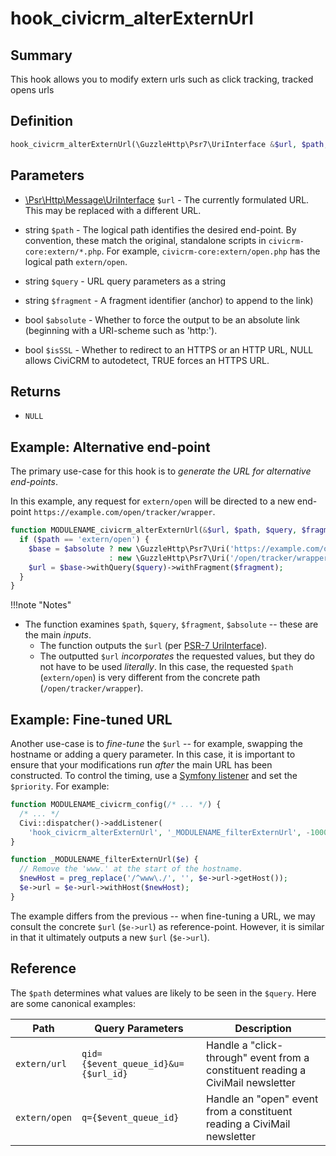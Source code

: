# hook_civicrm_alterExternUrl

## Summary

This hook allows you to modify extern urls such as click tracking, tracked opens urls


## Definition

```php
hook_civicrm_alterExternUrl(\GuzzleHttp\Psr7\UriInterface &$url, $path, $query, $fragment, $absolute, $isSSL)
```

##  Parameters

- [\Psr\Http\Message\UriInterface](https://www.php-fig.org/psr/psr-7/#35-psrhttpmessageuriinterface/) `$url` - The currently formulated URL. This may be replaced with a different URL.

- string `$path` - The logical path identifies the desired end-point. By convention, these match the original,
  standalone scripts in `civicrm-core:extern/*.php`. For example, `civicrm-core:extern/open.php` has the logical path `extern/open`.

- string `$query` - URL query parameters as a string

- string `$fragment` - A fragment identifier (anchor) to append to the link)

- bool `$absolute` - Whether to force the output to be an absolute link (beginning with a URI-scheme such as 'http:').

- bool `$isSSL` - Whether to redirect to an HTTPS or an HTTP URL, NULL allows CiviCRM to autodetect, TRUE forces an HTTPS URL.

## Returns

-   `NULL`

## Example: Alternative end-point

The primary use-case for this hook is to *generate the URL for alternative end-points*.

In this example, any request for `extern/open` will be directed to a new end-point `https://example.com/open/tracker/wrapper`.

```php
function MODULENAME_civicrm_alterExternUrl(&$url, $path, $query, $fragment, $absolute, $isSSL) {
  if ($path == 'extern/open') {
    $base = $absolute ? new \GuzzleHttp\Psr7\Uri('https://example.com/open/tracker/wrapper');
                      : new \GuzzleHttp\Psr7\Uri('/open/tracker/wrapper')
    $url = $base->withQuery($query)->withFragment($fragment);
  }
}
```

!!!note "Notes"

* The function examines `$path`, `$query`, `$fragment`, `$absolute` -- these are the main *inputs*.
    * The function outputs the `$url` (per [PSR-7 UriInterface](https://www.php-fig.org/psr/psr-7/#35-psrhttpmessageuriinterface)).
    * The outputted `$url` *incorporates* the requested values, but they do not have to be used *literally*.
  In this case, the requested `$path` (`extern/open`) is very different from the concrete path (`/open/tracker/wrapper`).

## Example: Fine-tuned URL

Another use-case is to *fine-tune* the `$url` -- for example, swapping the hostname or adding a query parameter.  In this case, it is important to ensure that your modifications run *after* the main URL has been constructed. To control the timing, use a [Symfony listener](/hooks/usage/symfony) and set the `$priority`. For example:

```php
function MODULENAME_civicrm_config(/* ... */) {
  /* ... */
  Civi::dispatcher()->addListener(
    'hook_civicrm_alterExternUrl', '_MODULENAME_filterExternUrl', -1000);
}

function _MODULENAME_filterExternUrl($e) {
  // Remove the 'www.' at the start of the hostname.
  $newHost = preg_replace('/^www\./', '', $e->url->getHost());
  $e->url = $e->url->withHost($newHost);
}
```

The example differs from the previous -- when fine-tuning a URL, we may consult the concrete `$url` (`$e->url`) as reference-point. However, it is similar in that it ultimately outputs a new `$url` (`$e->url`).

## Reference

The `$path` determines what values are likely to be seen in the `$query`. Here are some canonical examples:

| Path | Query Parameters | Description |
| -- | -- | -- |
| `extern/url` | `qid={$event_queue_id}&u={$url_id}` | Handle a "click-through" event from a constituent reading a CiviMail newsletter |
| `extern/open` | `q={$event_queue_id}` | Handle an "open" event from a constituent reading a CiviMail newsletter |
